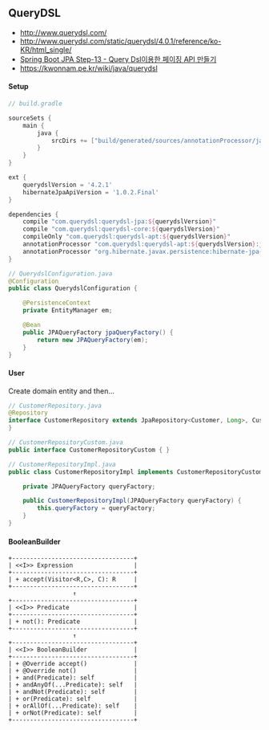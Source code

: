 ## QueryDSL

- http://www.querydsl.com/
- http://www.querydsl.com/static/querydsl/4.0.1/reference/ko-KR/html_single/
- [Spring Boot JPA Step-13 - Query Dsl이용한 페이징 API 만들기](https://www.popit.kr/spring-boot-jpa-step-13-query-dsl이용한-페이징-api-만들기/)
- https://kwonnam.pe.kr/wiki/java/querydsl

#### Setup
```groovy
// build.gradle

sourceSets {
    main {
        java {
            srcDirs += ["build/generated/sources/annotationProcessor/java/main"]
        }
    }
}

ext {
    querydslVersion = '4.2.1'
    hibernateJpaApiVersion = '1.0.2.Final'
}

dependencies {
    compile "com.querydsl:querydsl-jpa:${querydslVersion}"
    compile "com.querydsl:querydsl-core:${querydslVersion}"
    compileOnly "com.querydsl:querydsl-apt:${querydslVersion}"
    annotationProcessor "com.querydsl:querydsl-apt:${querydslVersion}:jpa"
    annotationProcessor "org.hibernate.javax.persistence:hibernate-jpa-2.1-api:${hibernateJpaApiVersion}"
}
```

```java
// QuerydslConfiguration.java
@Configuration
public class QuerydslConfiguration {

    @PersistenceContext
    private EntityManager em;

    @Bean
    public JPAQueryFactory jpaQueryFactory() {
        return new JPAQueryFactory(em);
    }
}
```

#### User

Create domain entity and then...

```java
// CustomerRepository.java
@Repository
interface CustomerRepository extends JpaRepository<Customer, Long>, CustomerRepositoryCustom {
}
```

```java
// CustomerRepositoryCustom.java
public interface CustomerRepositoryCustom { }

// CustomerRepositoryImpl.java
public class CustomerRepositoryImpl implements CustomerRepositoryCustom {

    private JPAQueryFactory queryFactory;

    public CustomerRepositoryImpl(JPAQueryFactory queryFactory) {
        this.queryFactory = queryFactory;
    }
}
```

#### BooleanBuilder

```
+----------------------------------+
| <<I>> Expression                 |
+----------------------------------+
| + accept(Visitor<R,C>, C): R     |
+----------------------------------+
                  ↑
+----------------------------------+
| <<I>> Predicate                  |
+----------------------------------+
| + not(): Predicate               |
+----------------------------------+
                  ↑
+----------------------------------+
| <<I>> BooleanBuilder             |
+----------------------------------+
| + @Override accept()             |
| + @Override not()                |
| + and(Predicate): self           |
| + andAnyOf(...Predicate): self   |
| + andNot(Predicate): self        |
| + or(Predicate): self            |
| + orAllOf(...Predicate): self    |
| + orNot(Predicate): self         |
+----------------------------------+
```
